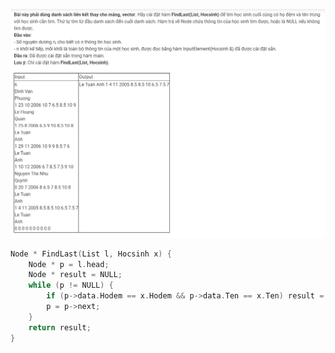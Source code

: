 ![alt text](../problems/bai9.png)
``` c++ 
Node * FindLast(List l, Hocsinh x) {
    Node * p = l.head;
    Node * result = NULL;
    while (p != NULL) {
        if (p->data.Hodem == x.Hodem && p->data.Ten == x.Ten) result = p;
        p = p->next;
    }
    return result;
}
```